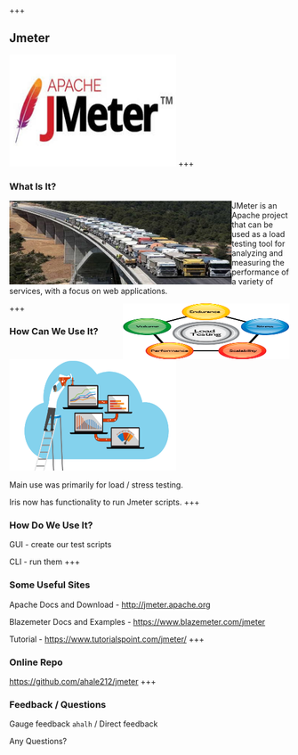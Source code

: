 +++
## Jmeter
<img src="./assets/jmeter.jpeg" width="300" height="200"/>
+++

### What Is It?
<img align="left" img src="./assets/bridge.jpeg" width="400" height="150"/>

JMeter is an Apache project that can be used as a load testing tool for analyzing and measuring the performance of a variety of services, with a focus on web applications.

<img align="right" img src="./assets/Load_Testing.jpeg" width="300" height="100"/>
+++

### How Can We Use It?
<img src="./assets/loadtest_flow.jpeg" width="300" height="200"/>

Main use was primarily for load / stress testing.

Iris now has functionality to run Jmeter scripts.
+++

### How Do We Use It?
GUI - create our test scripts

CLI - run them
+++

### Some Useful Sites
Apache Docs and Download - http://jmeter.apache.org

Blazemeter Docs and Examples - https://www.blazemeter.com/jmeter

Tutorial - https://www.tutorialspoint.com/jmeter/
+++
### Online Repo
https://github.com/ahale212/jmeter
+++

### Feedback / Questions
Gauge feedback `ahalh` / Direct feedback

Any Questions?
